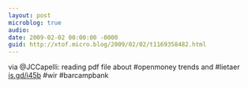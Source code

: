 ```yaml
---
layout: post
microblog: true
audio: 
date: 2009-02-02 00:00:00 -0000
guid: http://xtof.micro.blog/2009/02/02/t1169358482.html
---
```

via @JCCapelli:  reading pdf file about #openmoney trends and #lietaer [is.gd/i45b](http://is.gd/i45b) #wir #barcampbank
